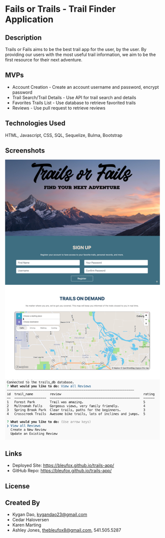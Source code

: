 # Fails or Trails - Trail Finder Application

## Description
Trails or Fails aims to be the best trail app for the user, by the user. By providing our users with
the most useful trail information, we aim to be the first resource for their next adventure.

## MVPs

- Account Creation - Create an account username and password, encrypt password
- Trail Search/Trail Details - Use API for trail search and details
- Favorites Trails List - Use database to retrieve favorited trails
- Reviews - Use pull request to retrieve reviews

## Technologies Used
HTML, Javascript, CSS, SQL, Sequelize, Bulma, Bootstrap

## Screenshots
![alt text](public/images/header-screenshot.png)
![alt text](public/images/map-screenshot.png)
![alt text](public/images/terminal.png)


## Links
* Deployed Site: https://bleufox.github.io/trails-app/
* GitHub Repo: https://bleufox.github.io/trails-app/

## License

## Created By
* Kygan Dao, kygandao23@gmail.com
* Cedar Haloversen
* Karen Marting
* Ashley Jones, thebleufox8@gmail.com, 541.505.5287
